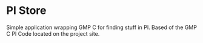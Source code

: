 # PI Store
Simple application wrapping GMP C for finding stuff in PI.
Based of the GMP C PI Code located on the project site.
